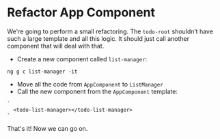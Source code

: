 # Refactor App Component

We're going to perform a small refactoring. The `todo-root` shouldn’t have such a large template and all this logic. It should just call another component that will deal with that.

* Create a new component called `list-manager`: 

`ng g c list-manager -it`

* Move all the code from `AppComponent` to `ListManager`
* Call the new component from the `AppComponent` template:

```
`
  <todo-list-manager></todo-list-manager>
`
```

That's it! Now we can go on.

